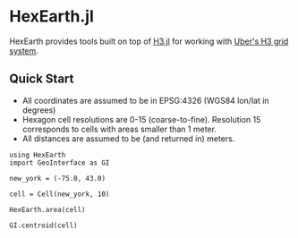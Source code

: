 # HexEarth.jl

HexEarth provides tools built on top of [H3.jl](https://github.com/wookay/H3.jl) for working with [Uber's H3 grid system](https://h3geo.org).


## Quick Start

- All coordinates are assumed to be in EPSG:4326 (WGS84 lon/lat in degrees)
- Hexagon cell resolutions are 0-15 (coarse-to-fine).  Resolution 15 corresponds to cells with areas smaller than 1 meter.
- All distances are assumed to be (and returned in) meters.

```@repl
using HexEarth
import GeoInterface as GI

new_york = (-75.0, 43.0)

cell = Cell(new_york, 10)

HexEarth.area(cell)

GI.centroid(cell)
```
